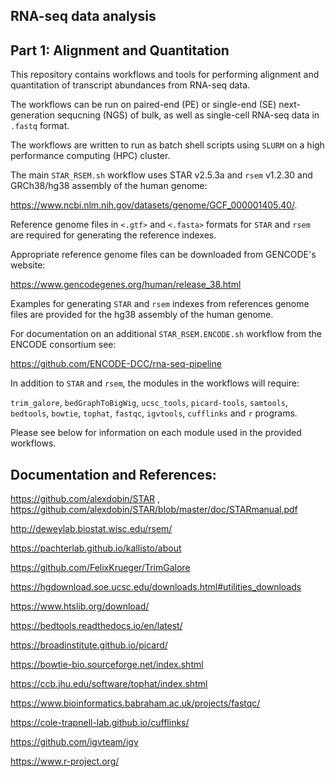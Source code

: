 ## RNA-seq data analysis 

## Part 1: Alignment and Quantitation

This repository contains workflows and tools for performing alignment and quantitation of transcript abundances from RNA-seq data. 

The workflows can be run on paired-end (PE) or single-end (SE) next-generation sequcning (NGS) of bulk, as well as single-cell RNA-seq data in `.fastq` format.

The workflows are written to run as batch shell scripts using `SLURM` on a high performance computing (HPC) cluster. 

The main `STAR_RSEM.sh` workflow uses STAR v2.5.3a and `rsem` v1.2.30 and GRCh38/hg38 assembly of the human genome:
  
https://www.ncbi.nlm.nih.gov/datasets/genome/GCF_000001405.40/.

Reference genome files in `<.gtf>` and `<.fasta>` formats for `STAR` and `rsem` are required for generating the reference indexes. 

Appropriate reference genome files can be downloaded from GENCODE's website:

https://www.gencodegenes.org/human/release_38.html

Examples for generating `STAR` and `rsem` indexes from references genome files are provided for the hg38 assembly of the human genome.

For documentation on an additional `STAR_RSEM.ENCODE.sh` workflow from the ENCODE consortium see:

https://github.com/ENCODE-DCC/rna-seq-pipeline

In addition to `STAR` and `rsem`, the modules in the workflows will require: 

`trim_galore`, `bedGraphToBigWig`, `ucsc_tools`, `picard-tools`, `samtools`, `bedtools`, `bowtie`, `tophat`, `fastqc`, `igvtools`, `cufflinks` and `r` programs.

Please see below for information on each module used in the provided workflows.

## Documentation and References:

https://github.com/alexdobin/STAR , https://github.com/alexdobin/STAR/blob/master/doc/STARmanual.pdf

http://deweylab.biostat.wisc.edu/rsem/
  
https://pachterlab.github.io/kallisto/about

https://github.com/FelixKrueger/TrimGalore

https://hgdownload.soe.ucsc.edu/downloads.html#utilities_downloads

https://www.htslib.org/download/
  
https://bedtools.readthedocs.io/en/latest/
  
https://broadinstitute.github.io/picard/
  
https://bowtie-bio.sourceforge.net/index.shtml

https://ccb.jhu.edu/software/tophat/index.shtml

https://www.bioinformatics.babraham.ac.uk/projects/fastqc/
  
https://cole-trapnell-lab.github.io/cufflinks/
  
https://github.com/igvteam/igv

https://www.r-project.org/
